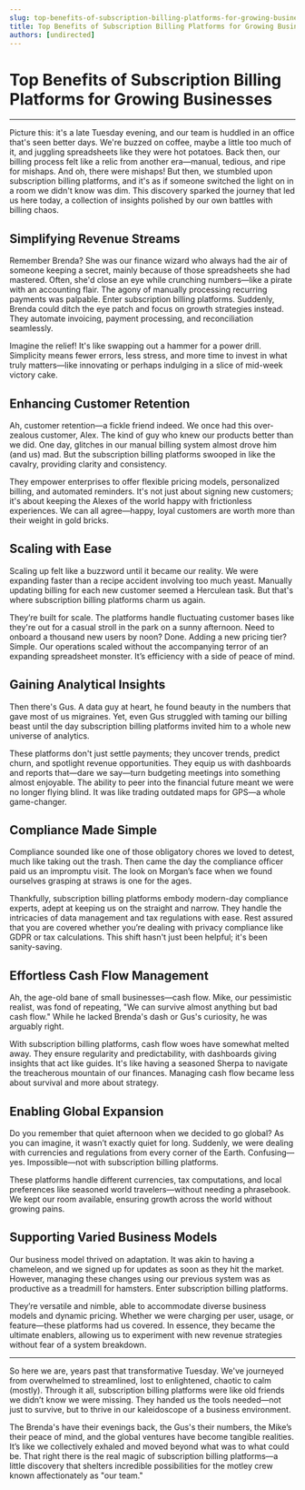 ```yaml
---
slug: top-benefits-of-subscription-billing-platforms-for-growing-businesses
title: Top Benefits of Subscription Billing Platforms for Growing Businesses
authors: [undirected]
---
```



# Top Benefits of Subscription Billing Platforms for Growing Businesses

---

Picture this: it's a late Tuesday evening, and our team is huddled in an office that's seen better days. We're buzzed on coffee, maybe a little too much of it, and juggling spreadsheets like they were hot potatoes. Back then, our billing process felt like a relic from another era—manual, tedious, and ripe for mishaps. And oh, there were mishaps! But then, we stumbled upon subscription billing platforms, and it's as if someone switched the light on in a room we didn't know was dim. This discovery sparked the journey that led us here today, a collection of insights polished by our own battles with billing chaos.

## Simplifying Revenue Streams

Remember Brenda? She was our finance wizard who always had the air of someone keeping a secret, mainly because of those spreadsheets she had mastered. Often, she'd close an eye while crunching numbers—like a pirate with an accounting flair. The agony of manually processing recurring payments was palpable. Enter subscription billing platforms. Suddenly, Brenda could ditch the eye patch and focus on growth strategies instead. They automate invoicing, payment processing, and reconciliation seamlessly.

Imagine the relief! It's like swapping out a hammer for a power drill. Simplicity means fewer errors, less stress, and more time to invest in what truly matters—like innovating or perhaps indulging in a slice of mid-week victory cake.

## Enhancing Customer Retention

Ah, customer retention—a fickle friend indeed. We once had this over-zealous customer, Alex. The kind of guy who knew our products better than we did. One day, glitches in our manual billing system almost drove him (and us) mad. But the subscription billing platforms swooped in like the cavalry, providing clarity and consistency. 

They empower enterprises to offer flexible pricing models, personalized billing, and automated reminders. It's not just about signing new customers; it's about keeping the Alexes of the world happy with frictionless experiences. We can all agree—happy, loyal customers are worth more than their weight in gold bricks.

## Scaling with Ease

Scaling up felt like a buzzword until it became our reality. We were expanding faster than a recipe accident involving too much yeast. Manually updating billing for each new customer seemed a Herculean task. But that's where subscription billing platforms charm us again.

They’re built for scale. The platforms handle fluctuating customer bases like they're out for a casual stroll in the park on a sunny afternoon. Need to onboard a thousand new users by noon? Done. Adding a new pricing tier? Simple. Our operations scaled without the accompanying terror of an expanding spreadsheet monster. It’s efficiency with a side of peace of mind.

## Gaining Analytical Insights

Then there's Gus. A data guy at heart, he found beauty in the numbers that gave most of us migraines. Yet, even Gus struggled with taming our billing beast until the day subscription billing platforms invited him to a whole new universe of analytics.

These platforms don't just settle payments; they uncover trends, predict churn, and spotlight revenue opportunities. They equip us with dashboards and reports that—dare we say—turn budgeting meetings into something almost enjoyable. The ability to peer into the financial future meant we were no longer flying blind. It was like trading outdated maps for GPS—a whole game-changer.

## Compliance Made Simple

Compliance sounded like one of those obligatory chores we loved to detest, much like taking out the trash. Then came the day the compliance officer paid us an impromptu visit. The look on Morgan’s face when we found ourselves grasping at straws is one for the ages.

Thankfully, subscription billing platforms embody modern-day compliance experts, adept at keeping us on the straight and narrow. They handle the intricacies of data management and tax regulations with ease. Rest assured that you are covered whether you’re dealing with privacy compliance like GDPR or tax calculations. This shift hasn't just been helpful; it's been sanity-saving.

## Effortless Cash Flow Management

Ah, the age-old bane of small businesses—cash flow. Mike, our pessimistic realist, was fond of repeating, "We can survive almost anything but bad cash flow." While he lacked Brenda's dash or Gus's curiosity, he was arguably right.

With subscription billing platforms, cash flow woes have somewhat melted away. They ensure regularity and predictability, with dashboards giving insights that act like guides. It's like having a seasoned Sherpa to navigate the treacherous mountain of our finances. Managing cash flow became less about survival and more about strategy.

## Enabling Global Expansion

Do you remember that quiet afternoon when we decided to go global? As you can imagine, it wasn’t exactly quiet for long. Suddenly, we were dealing with currencies and regulations from every corner of the Earth. Confusing—yes. Impossible—not with subscription billing platforms.

These platforms handle different currencies, tax computations, and local preferences like seasoned world travelers—without needing a phrasebook. We kept our room available, ensuring growth across the world without growing pains.

## Supporting Varied Business Models

Our business model thrived on adaptation. It was akin to having a chameleon, and we signed up for updates as soon as they hit the market. However, managing these changes using our previous system was as productive as a treadmill for hamsters. Enter subscription billing platforms.

They’re versatile and nimble, able to accommodate diverse business models and dynamic pricing. Whether we were charging per user, usage, or feature—these platforms had us covered. In essence, they became the ultimate enablers, allowing us to experiment with new revenue strategies without fear of a system breakdown.

---

So here we are, years past that transformative Tuesday. We've journeyed from overwhelmed to streamlined, lost to enlightened, chaotic to calm (mostly). Through it all, subscription billing platforms were like old friends we didn’t know we were missing. They handed us the tools needed—not just to survive, but to thrive in our kaleidoscope of a business environment.

The Brenda's have their evenings back, the Gus's their numbers, the Mike’s their peace of mind, and the global ventures have become tangible realities. It’s like we collectively exhaled and moved beyond what was to what could be. That right there is the real magic of subscription billing platforms—a little discovery that shelters incredible possibilities for the motley crew known affectionately as "our team."